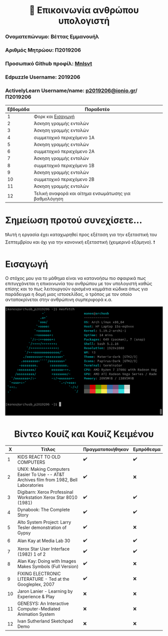 # <h1 align="center">:telescope: Επικοινωνία ανθρώπου υπολογιστή</h1> 
### Ονοματεπώνυμο: Βέττας Εμμανουήλ
### Αριθμός Μητρώου: Π2019206
### Προσωπικό Github προφίλ: [Mnlsvt](https://github.com/Mnlsvt)
### Edpuzzle Username: 2019206
### ActivelyLearn Username/name: p2019206@ionio.gr/Π2019206

| Εβδομάδα | Παραδοτέο |
| --- | --- |
| 1 | Φορκ και [Εισαγωγή](#%CE%B5%CE%B9%CF%83%CE%B1%CE%B3%CF%89%CE%B3%CE%AE) |
| 2 | Άσκηση γραμμής εντολών |
| 3 | Άσκηση γραμμής εντολών |
| 4 | συμμετοχικό περιεχόμενο 1A |
| 5 | Άσκηση γραμμής εντολών |
| 6 | συμμετοχικό περιεχόμενο 2A |
| 7 | Άσκηση γραμμής εντολών |
| 8 | συμμετοχικό περιεχόμενο 1B |
| 9 | Άσκηση γραμμής εντολών |
| 10 | συμμετοχικό περιεχόμενο 2B |
| 11 | Άσκηση γραμμής εντολών |
| 12 | Τελική αναφορά και αίτημα ενσωμάτωσης για βαθμολόγηση |

# **Σημείωση προτού συνεχίσετε...**

❗Αυτή η εργασία έχει καταχωρηθεί προς εξέταση για την εξεταστική του Σεπτεμβρίου και όχι για την κανονική εξεταστική (χειμερινό εξάμηνο). :exclamation:

# **Εισαγωγή**

Ο στόχος μου για το μάθημα είναι να κατανοήσω πιο σφαιρικά πως επιτυγχάνεται η επικοινωνία του ανθρώπου με τον υπολογιστή καθώς επίσης και το πως λειτουργούν ορισμένα κομμάτια κώδικα όπως για παράδειγμα η δομή μιας ιστοσελίδας, ο τρόπος με τον οποίο ανταποκρίνεται στην ανθρώπινη συμπεριφορά κ.α.

<p align=center>
  <img src="https://github.com/Mnlsvt/online-cv/blob/master/assets/images/manos@archusb:~_001.png?raw=true"  width="700"/> 
</p>






# <h1 align="center">Βίντεο Κουίζ και Κουίζ Κειμένου</h1>

| X | Τίτλος | Πραγματοποιήθηκαν | Εμπρόθεσμα |
| ---- | ---- | ---- | ---- |
| 1 | KIDS REACT TO OLD COMPUTERS | :heavy_check_mark: | :heavy_check_mark: |
| 2 | UNIX: Making Computers Easier To Use -- AT&T Archives film from 1982, Bell Laboratories | :heavy_check_mark: | :x: |
| 3 | Digibarn: Xerox Professinal Workstation Xerox Star 8010 (1981) | :heavy_check_mark: | :heavy_check_mark: |
| 4 | Dynabook: The Complete Story | :heavy_check_mark: | :heavy_check_mark: |
| 5 | Alto System Project: Larry Tesler demonstration of Gypsy | :heavy_check_mark: | :x: |
| 6 | Alan Kay at Media Lab 30 | :heavy_check_mark: | :heavy_check_mark: |
| 7 | Xerox Star User Interface (1982) 1 of 2 | :heavy_check_mark: | :heavy_check_mark: |
| 8 | Alan Kay: Doing with Images Makes Symbols (Full Version) | :heavy_check_mark: | :x: |
| 9 | FIXING ELECTRONIC LITERATURE - Ted at the Googleplex, 2007 | :heavy_check_mark: | :x: |
| 10 | Jaron Lanier - Learning by Experience & Play | :x: | :x: |
| 11 | GENESYS: An Interactive Computer-Mediated Animation System | :x: | :x: |
| 12 | Ivan Sutherland Sketchpad Demo | :x: | :x: |
